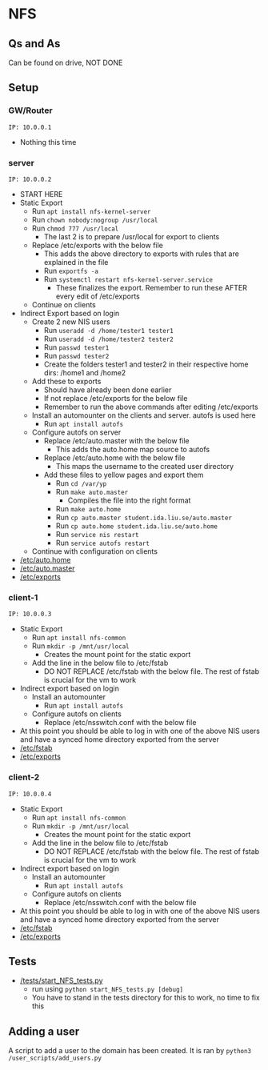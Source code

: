 # NFS
## Qs and As
Can be found on drive, NOT DONE
## Setup

### GW/Router
```IP: 10.0.0.1```
* Nothing this time

### server
```IP: 10.0.0.2```

* START HERE
* Static Export
    * Run `apt install nfs-kernel-server`
    * Run `chown nobody:nogroup /usr/local`
    * Run `chmod 777 /usr/local`
        * The last 2 is to prepare /usr/local for export to clients
    * Replace /etc/exports with the below file
        * This adds the above directory to exports with rules that are explained in the file
        * Run `exportfs -a`
        * Run `systemctl restart nfs-kernel-server.service`
            * These finalizes the export. Remember to run these AFTER every edit of /etc/exports
    * Continue on clients
* Indirect Export based on login
    * Create 2 new NIS users
        * Run `useradd -d /home/tester1 tester1`
        * Run `useradd -d /home/tester2 tester2`
        * Run `passwd tester1`
        * Run `passwd tester2`
        * Create the folders tester1 and tester2 in their respective home dirs: /home1 and /home2
    * Add these to exports
        * Should have already been done earlier
        * If not replace /etc/exports for the below file
        * Remember to run the above commands after editing /etc/exports
    * Install an automounter on the clients and server. autofs is used here
        * Run `apt install autofs`
    * Configure autofs on server
        * Replace /etc/auto.master with the below file
            * This adds the auto.home map source to autofs
        * Replace /etc/auto.home with the below file
            * This maps the username to the created user directory
        * Add these files to yellow pages and export them
            * Run `cd /var/yp`
            * Run `make auto.master`
                * Compiles the file into the right format
            * Run `make auto.home`
            * Run `cp auto.master student.ida.liu.se/auto.master`
            * Run `cp auto.home student.ida.liu.se/auto.home`
            * Run `service nis restart` 
            * Run `service autofs restart`
    * Continue with configuration on clients
* [/etc/auto.home](../6-NFS/server/etc/auto.home)
* [/etc/auto.master](../6-NFS/server/etc/auto.master)
* [/etc/exports](../6-NFS/server/etc/exports)

### client-1
```IP: 10.0.0.3```

* Static Export
    * Run `apt install nfs-common`
    * Run `mkdir -p /mnt/usr/local`
        * Creates the mount point for the static export
    * Add the line in the below file to /etc/fstab
        * DO NOT REPLACE /etc/fstab with the below file. The rest of fstab is crucial for the vm to work 
* Indirect export based on login
    * Install an automounter
        * Run `apt install autofs`
    * Configure autofs on clients
        * Replace /etc/nsswitch.conf with the below file
* At this point you should be able to log in with one of the above NIS users and have a synced home directory exported from the server
* [/etc/fstab](../6-NFS/client-1/etc/fstab)
* [/etc/exports](../6-NFS/client-1/etc/nsswitch.conf)


### client-2
```IP: 10.0.0.4```

* Static Export
    * Run `apt install nfs-common`
    * Run `mkdir -p /mnt/usr/local`
        * Creates the mount point for the static export
    * Add the line in the below file to /etc/fstab
        * DO NOT REPLACE /etc/fstab with the below file. The rest of fstab is crucial for the vm to work 
* Indirect export based on login
    * Install an automounter
        * Run `apt install autofs`
    * Configure autofs on clients
        * Replace /etc/nsswitch.conf with the below file
* At this point you should be able to log in with one of the above NIS users and have a synced home directory exported from the server
* [/etc/fstab](../6-NFS/client-1/etc/fstab)
* [/etc/exports](../6-NFS/client-2/etc/nsswitch.conf)

## Tests
* [/tests/start_NFS_tests.py](../6-NFS/tests/start_NFS_tests.py)
    * run using `python start_NFS_tests.py [debug]`
    * You have to stand in the tests directory for this to work, no time to fix this

## Adding a user
A script to add a user to the domain has been created. It is ran by `python3 /user_scripts/add_users.py`